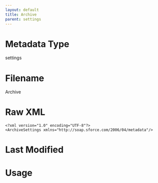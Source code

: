 ```yaml
---
layout: default
title: Archive
parent: settings
---
```

# Metadata Type
settings


# Filename 
Archive


# Raw XML
```
<?xml version="1.0" encoding="UTF-8"?>
<ArchiveSettings xmlns="http://soap.sforce.com/2006/04/metadata"/>
```


# Last Modified


# Usage
